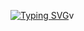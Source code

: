 <a href="https://git.io/typing-svg"><img src="https://readme-typing-svg.demolab.com?font=Orbitron&size=30&duration=4000&pause=500&width=500&lines=xaicat+-+the+cryptice+voyager" alt="Typing SVG" /></a>v

